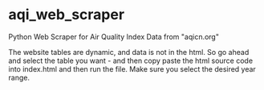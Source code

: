 # aqi_web_scraper
Python Web Scraper for Air Quality Index Data from "aqicn.org" 

The website tables are dynamic, and data is not in the html. So go ahead and select the table you want - and then copy paste the html source code into index.html and then run the file. Make sure you select the desired year range.

